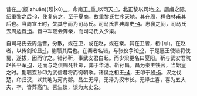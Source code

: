 昔在__(颛|zhuān)(顼|xū)__，命南王_重_以司天[-1]，北正黎以司地[-2]。唐虞之际，绍重黎之后[-3]，使复典之，至于夏商，故重黎氏世序天地。其在周，程伯林甫其后也。当周宣王时，失其守而为司马氏。司马氏世典周史[-4]。惠襄之间，司马氏去周适晋[-5]。晋中军随会奔秦，而司马氏入少梁。

[-1]: 南正：传说中官名。重：人名。
[-2]: 北正：传说中官名。黎：人名。
[-3]: 绍：继承。
[-4]: 典：掌管。
[-5]: 去：离开。适：到……去。


自司马氏去周适晋，分散，或在卫，或在赵，或在秦。其在卫者，相中山。在赵者，以传剑论显[-1]，蒯聩其后也。在秦者名错，与张仪争论[-2]，于是惠王使错将伐蜀，遂拔，因而守之。错孙靳，事武安君白起。而少梁更名曰夏阳。靳与武安君阬赵长平军[-3]，还而与之俱赐死杜邮，葬于华池。靳孙昌，昌为秦主铁官，当始皇之时。蒯聩玄孙卬为武信君将而徇朝歌。诸侯之相王[-4]，王卬于殷[-5]。汉之伐楚，卬归汉，以其地为河内郡。昌生无泽，无泽为汉市长。无泽生喜，喜为五大夫，卒，皆葬高门。喜生谈，谈为太史公。

[-1]: 此句意思是说，以传授剑术理论而显扬名声。剑论，剑术之论。显，显扬，显贵。
[-2]: 据卷七十《张仪列传》载，在伐蜀伐韩先后问题上，司马错主张伐蜀，张仪主张伐韩，秦惠王采纳了司马错的意见。
[-3]: 事在秦昭王四十七年（前260）。秦赵战于长平，赵将赵括指挥失当，使赵军四十余万被俘活埋。详见卷七十三《白起王剪列传》。阬，活埋。
[-4]: 相王：相互尊称为王。
[-5]: 使卬在殷地称王。
